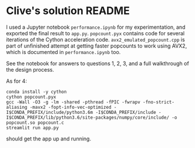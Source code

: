 # Clive's solution README

I used a Jupyter notebook `performance.ipynb` for my experimentation, and exported the final result to `app.py`. `popcount.pyx` contains code for several iterations of the Cython acceleration code. `avx2_emulated_popcount.cpp` is part of unfinished attempt at getting faster popcounts to work using AVX2, which is documented in `performance.ipynb` too.

See the notebook for answers to questions 1, 2, 3, and a full walkthrough of the design process.

As for 4:

```
conda install -y cython
cython popcount.pyx
gcc -Wall -O3 -g -lm -shared -pthread -fPIC -fwrapv -fno-strict-aliasing -mavx2 -fopt-info-vec-optimized -I$CONDA_PREFIX/include/python3.6m -I$CONDA_PREFIX/include -I$CONDA_PREFIX/lib/python3.6/site-packages/numpy/core/include/ -o popcount.so popcount.c
streamlit run app.py
```

should get the app up and running.
